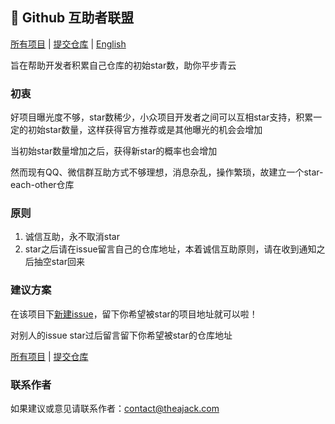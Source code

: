 ## 🚀 Github 互助者联盟

[所有项目](https://github.com/theajack/star-each-other/issues) | [提交仓库](https://github.com/theajack/star-each-other/issues/new) | [English](https://github.com/theajack/star-each-other/blob/master/README.en.md)

旨在帮助开发者积累自己仓库的初始star数，助你平步青云

### 初衷

好项目曝光度不够，star数稀少，小众项目开发者之间可以互相star支持，积累一定的初始star数量，这样获得官方推荐或是其他曝光的机会会增加

当初始star数量增加之后，获得新star的概率也会增加

然而现有QQ、微信群互助方式不够理想，消息杂乱，操作繁琐，故建立一个star-each-other仓库

### 原则

1. 诚信互助，永不取消star
2. star之后请在issue留言自己的仓库地址，本着诚信互助原则，请在收到通知之后抽空star回来

### 建议方案

在该项目下[新建issue](https://github.com/theajack/star-each-other/issues/new)，留下你希望被star的项目地址就可以啦！

对别人的issue star过后留言留下你希望被star的仓库地址

[所有项目](https://github.com/theajack/star-each-other/issues) | [提交仓库](https://github.com/theajack/star-each-other/issues/new)

### 联系作者

如果建议或意见请联系作者：contact@theajack.com